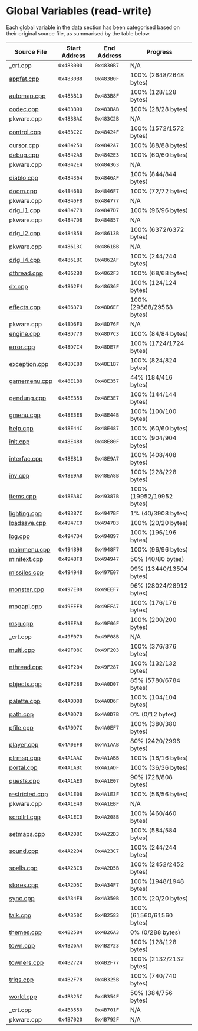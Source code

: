 # Global Variables (read-write)

Each global variable in the data section has been categorised based on their original source file, as summarised by the table below.

| Source File                      | Start Address | End Address | Progress                 |
|----------------------------------|---------------|-------------|--------------------------|
| _crt.cpp                         | `0x483000`    | `0x4830B7`  | N/A                      |
| [appfat.cpp](appfat.cpp)         | `0x4830B8`    | `0x483B0F`  | 100% (2648/2648 bytes)   |
| [automap.cpp](automap.cpp)       | `0x483B10`    | `0x483B8F`  | 100% (128/128 bytes)     |
| [codec.cpp](codec.cpp)           | `0x483B90`    | `0x483BAB`  | 100% (28/28 bytes)       |
| pkware.cpp                       | `0x483BAC`    | `0x483C2B`  | N/A                      |
| [control.cpp](control.cpp)       | `0x483C2C`    | `0x48424F`  | 100% (1572/1572 bytes)   |
| [cursor.cpp](cursor.cpp)         | `0x484250`    | `0x4842A7`  | 100% (88/88 bytes)       |
| [debug.cpp](debug.cpp)           | `0x4842A8`    | `0x4842E3`  | 100% (60/60 bytes)       |
| pkware.cpp                       | `0x4842E4`    | `0x484363`  | N/A                      |
| [diablo.cpp](diablo.cpp)         | `0x484364`    | `0x4846AF`  | 100% (844/844 bytes)     |
| [doom.cpp](doom.cpp)             | `0x4846B0`    | `0x4846F7`  | 100% (72/72 bytes)       |
| pkware.cpp                       | `0x4846F8`    | `0x484777`  | N/A                      |
| [drlg_l1.cpp](drlg_l1.cpp)       | `0x484778`    | `0x4847D7`  | 100% (96/96 bytes)       |
| pkware.cpp                       | `0x4847D8`    | `0x484857`  | N/A                      |
| [drlg_l2.cpp](drlg_l2.cpp)       | `0x484858`    | `0x48613B`  | 100% (6372/6372 bytes)   |
| pkware.cpp                       | `0x48613C`    | `0x4861BB`  | N/A                      |
| [drlg_l4.cpp](drlg_l4.cpp)       | `0x4861BC`    | `0x4862AF`  | 100% (244/244 bytes)     |
| [dthread.cpp](dthread.cpp)       | `0x4862B0`    | `0x4862F3`  | 100% (68/68 bytes)       |
| [dx.cpp](dx.cpp)                 | `0x4862F4`    | `0x48636F`  | 100% (124/124 bytes)     |
| [effects.cpp](effects.cpp)       | `0x486370`    | `0x48D6EF`  | 100% (29568/29568 bytes) |
| pkware.cpp                       | `0x48D6F0`    | `0x48D76F`  | N/A                      |
| [engine.cpp](engine.cpp)         | `0x48D770`    | `0x48D7C3`  | 100% (84/84 bytes)       |
| [error.cpp](error.cpp)           | `0x48D7C4`    | `0x48DE7F`  | 100% (1724/1724 bytes)   |
| [exception.cpp](exception.cpp)   | `0x48DE80`    | `0x48E1B7`  | 100% (824/824 bytes)     |
| [gamemenu.cpp](gamemenu.cpp)     | `0x48E1B8`    | `0x48E357`  | 44% (184/416 bytes)      |
| [gendung.cpp](gendung.cpp)       | `0x48E358`    | `0x48E3E7`  | 100% (144/144 bytes)     |
| [gmenu.cpp](gmenu.cpp)           | `0x48E3E8`    | `0x48E44B`  | 100% (100/100 bytes)     |
| [help.cpp](help.cpp)             | `0x48E44C`    | `0x48E487`  | 100% (60/60 bytes)       |
| [init.cpp](init.cpp)             | `0x48E488`    | `0x48E80F`  | 100% (904/904 bytes)     |
| [interfac.cpp](interfac.cpp)     | `0x48E810`    | `0x48E9A7`  | 100% (408/408 bytes)     |
| [inv.cpp](inv.cpp)               | `0x48E9A8`    | `0x48EA8B`  | 100% (228/228 bytes)     |
| [items.cpp](items.cpp)           | `0x48EA8C`    | `0x49387B`  | 100% (19952/19952 bytes) |
| [lighting.cpp](lighting.cpp)     | `0x49387C`    | `0x4947BF`  | 1% (40/3908 bytes)       |
| [loadsave.cpp](loadsave.cpp)     | `0x4947C0`    | `0x4947D3`  | 100% (20/20 bytes)       |
| [log.cpp](log.cpp)               | `0x4947D4`    | `0x494897`  | 100% (196/196 bytes)     |
| [mainmenu.cpp](mainmenu.cpp)     | `0x494898`    | `0x4948F7`  | 100% (96/96 bytes)       |
| [minitext.cpp](minitext.cpp)     | `0x4948F8`    | `0x494947`  | 50% (40/80 bytes)        |
| [missiles.cpp](missiles.cpp)     | `0x494948`    | `0x497E07`  | 99% (13440/13504 bytes)  |
| [monster.cpp](monster.cpp)       | `0x497E08`    | `0x49EEF7`  | 96% (28024/28912 bytes)  |
| [mpqapi.cpp](mpqapi.cpp)         | `0x49EEF8`    | `0x49EFA7`  | 100% (176/176 bytes)     |
| [msg.cpp](msg.cpp)               | `0x49EFA8`    | `0x49F06F`  | 100% (200/200 bytes)     |
| _crt.cpp                         | `0x49F070`    | `0x49F08B`  | N/A                      |
| [multi.cpp](multi.cpp)           | `0x49F08C`    | `0x49F203`  | 100% (376/376 bytes)     |
| [nthread.cpp](nthread.cpp)       | `0x49F204`    | `0x49F287`  | 100% (132/132 bytes)     |
| [objects.cpp](objects.cpp)       | `0x49F288`    | `0x4A0D07`  | 85% (5780/6784 bytes)    |
| [palette.cpp](palette.cpp)       | `0x4A0D08`    | `0x4A0D6F`  | 100% (104/104 bytes)     |
| [path.cpp](path.cpp)             | `0x4A0D70`    | `0x4A0D7B`  | 0% (0/12 bytes)          |
| [pfile.cpp](pfile.cpp)           | `0x4A0D7C`    | `0x4A0EF7`  | 100% (380/380 bytes)     |
| [player.cpp](player.cpp)         | `0x4A0EF8`    | `0x4A1AAB`  | 80% (2420/2996 bytes)    |
| [plrmsg.cpp](plrmsg.cpp)         | `0x4A1AAC`    | `0x4A1ABB`  | 100% (16/16 bytes)       |
| [portal.cpp](portal.cpp)         | `0x4A1ABC`    | `0x4A1ADF`  | 100% (36/36 bytes)       |
| [quests.cpp](quests.cpp)         | `0x4A1AE0`    | `0x4A1E07`  | 90% (728/808 bytes)      |
| [restricted.cpp](restricted.cpp) | `0x4A1E08`    | `0x4A1E3F`  | 100% (56/56 bytes)       |
| pkware.cpp                       | `0x4A1E40`    | `0x4A1EBF`  | N/A                      |
| [scrollrt.cpp](scrollrt.cpp)     | `0x4A1EC0`    | `0x4A208B`  | 100% (460/460 bytes)     |
| [setmaps.cpp](setmaps.cpp)       | `0x4A208C`    | `0x4A22D3`  | 100% (584/584 bytes)     |
| [sound.cpp](sound.cpp)           | `0x4A22D4`    | `0x4A23C7`  | 100% (244/244 bytes)     |
| [spells.cpp](spells.cpp)         | `0x4A23C8`    | `0x4A2D5B`  | 100% (2452/2452 bytes)   |
| [stores.cpp](stores.cpp)         | `0x4A2D5C`    | `0x4A34F7`  | 100% (1948/1948 bytes)   |
| [sync.cpp](sync.cpp)             | `0x4A34F8`    | `0x4A350B`  | 100% (20/20 bytes)       |
| [talk.cpp](talk.cpp)             | `0x4A350C`    | `0x4B2583`  | 100% (61560/61560 bytes) |
| [themes.cpp](themes.cpp)         | `0x4B2584`    | `0x4B26A3`  | 0% (0/288 bytes)         |
| [town.cpp](town.cpp)             | `0x4B26A4`    | `0x4B2723`  | 100% (128/128 bytes)     |
| [towners.cpp](towners.cpp)       | `0x4B2724`    | `0x4B2F77`  | 100% (2132/2132 bytes)   |
| [trigs.cpp](trigs.cpp)           | `0x4B2F78`    | `0x4B325B`  | 100% (740/740 bytes)     |
| [world.cpp](world.cpp)           | `0x4B325C`    | `0x4B354F`  | 50% (384/756 bytes)      |
| _crt.cpp                         | `0x4B3550`    | `0x4B701F`  | N/A                      |
| pkware.cpp                       | `0x4B7020`    | `0x4B792F`  | N/A                      |
